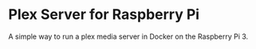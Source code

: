 # Plex Server for Raspberry Pi

A simple way to run a plex media server in Docker on the Raspberry Pi 3.
